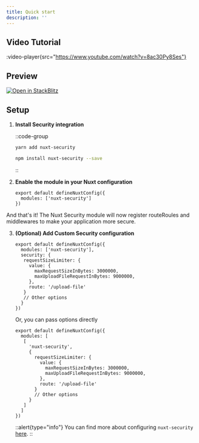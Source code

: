 ```yaml
---
title: Quick start
description: ''
---
```


## Video Tutorial

:video-player{src="https://www.youtube.com/watch?v=8ac30Py8Ses"}

## Preview

[![Open in StackBlitz](https://developer.stackblitz.com/img/open_in_stackblitz.svg)](https://stackblitz.com/github/baroshem/nuxt-security?file=.stackblitz%2Fnuxt.config.ts)

## Setup

1. **Install Security integration**

    ::code-group
      ```bash [Yarn]
      yarn add nuxt-security
      ```
      ```bash [NPM]
      npm install nuxt-security --save
      ```
    ::

2. **Enable the module in your Nuxt configuration**

   ```js{}[nuxt.config.js]
   export default defineNuxtConfig({
     modules: ['nuxt-security']
   })
   ```

And that's it! The Nuxt Security module will now register routeRoules and middlewares to make your application more secure.

3. **(Optional) Add Custom Security configuration**

   ```js{}[nuxt.config.js]
   export default defineNuxtConfig({
     modules: ['nuxt-security'],
     security: {
      requestSizeLimiter: {
        value: {
          maxRequestSizeInBytes: 3000000,
          maxUploadFileRequestInBytes: 9000000,
        },
        route: '/upload-file'
      }
      // Other options
     }
   })
   ```

   Or, you can pass options directly

   ```js{}[nuxt.config.js]
   export default defineNuxtConfig({
     modules: [
      [
        'nuxt-security',
        {
          requestSizeLimiter: {
            value: {
              maxRequestSizeInBytes: 3000000,
              maxUploadFileRequestInBytes: 9000000,
            },
            route: '/upload-file'
          }
          // Other options
        }
      ]
     ]
   })
   ```
   ::alert{type="info"}
   You can find more about configuring `nuxt-security` [here](/getting-started/configuration).
   ::
